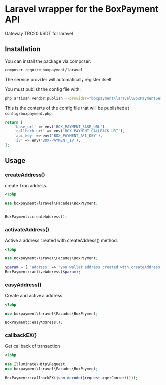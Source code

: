 # Laravel wrapper for the BoxPayment API
Gateway TRC20 USDT for laravel

## Installation
You can install the package via composer:
```bash
composer require boxpayment/laravel
```
The service provider will automatically register itself.

You must publish the config file with:
```bash
php artisan vendor:publish --provider="boxpayment\laravel\BoxPaymentServiceProvider" --tag="config"
```
This is the contents of the config file that will be published at `config/boxpayment.php`:
```php
return [
    'base_url' => env('BOX_PAYMENT_BASE_URL'),
    'callback_uri' => env('BOX_PAYMENT_CALLBACK_URI'),
    'api_key' => env('BOX_PAYMENT_API_KEY'),
    'iv' => env('BOX-PAYMENT_IV'),
];

```
## Usage

### createAddress()
create Tron address.
```php
<?php

use boxpayment\laravel\Facades\BoxPayment;


BoxPayment::createAddress();
```
### activateAddress()
Active a address created with createAddress() method.
```php
<?php

use boxpayment\laravel\Facades\BoxPayment;

$param = [ 'address' => "you wallet address created with createAddress()"];
BoxPayment::activeAddress($param);
```
### easyAddress()
Create and active a address
```php
<?php

use boxpayment\laravel\Facades\BoxPayment;

BoxPayment::easyAddress();
```
### callbackEX()
Get callback of transaction 
```php
<?php

use Illuminate\Http\Request;
use boxpayment\laravel\Facades\BoxPayment;

BoxPayment::callbackEX(json_decode($request->getContent()));
```
